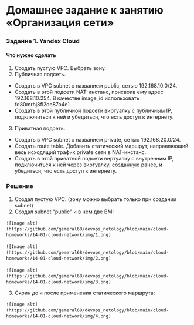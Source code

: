# Домашнее задание к занятию «Организация сети»

### Задание 1. Yandex Cloud
#### Что нужно сделать

  1. Создать пустую VPC. Выбрать зону.
  2. Публичная подсеть.
   - Создать в VPC subnet с названием public, сетью 192.168.10.0/24.
   - Создать в этой подсети NAT-инстанс, присвоив ему адрес 192.168.10.254. В качестве image_id использовать fd80mrhj8fl2oe87o4e1.
   - Создать в этой публичной подсети виртуалку с публичным IP, подключиться к ней и убедиться, что есть доступ к интернету.
  3. Приватная подсеть.
   - Создать в VPC subnet с названием private, сетью 192.168.20.0/24.
   - Создать route table. Добавить статический маршрут, направляющий весь исходящий трафик private сети в NAT-инстанс.
   - Создать в этой приватной подсети виртуалку с внутренним IP, подключиться к ней через виртуалку, созданную ранее, и убедиться, что есть доступ к интернету.

   ### Решение

  1. Создал пустую VPC. (зону можно выбрать только при создании subnet)
  2. Cоздал subnet "public" и в нем две ВМ:

    ![Image alt](https://github.com/gemeral68/devops_netology/blob/main/cloud-homeworks/14-01-cloud-network/img/1.png)

    ![Image alt](https://github.com/gemeral68/devops_netology/blob/main/cloud-homeworks/14-01-cloud-network/img/2.png)

    ![Image alt](https://github.com/gemeral68/devops_netology/blob/main/cloud-homeworks/14-01-cloud-network/img/3.png)

  3. Скрин до и после применения статического маршрута:

    ![Image alt](https://github.com/gemeral68/devops_netology/blob/main/cloud-homeworks/14-01-cloud-network/img/4.png)